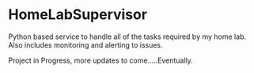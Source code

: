 # HomeLabSupervisor
Python based service to handle all of the tasks required by my home lab. Also includes monitoring and alerting to issues.


Project in Progress, more updates to come.....Eventually.
